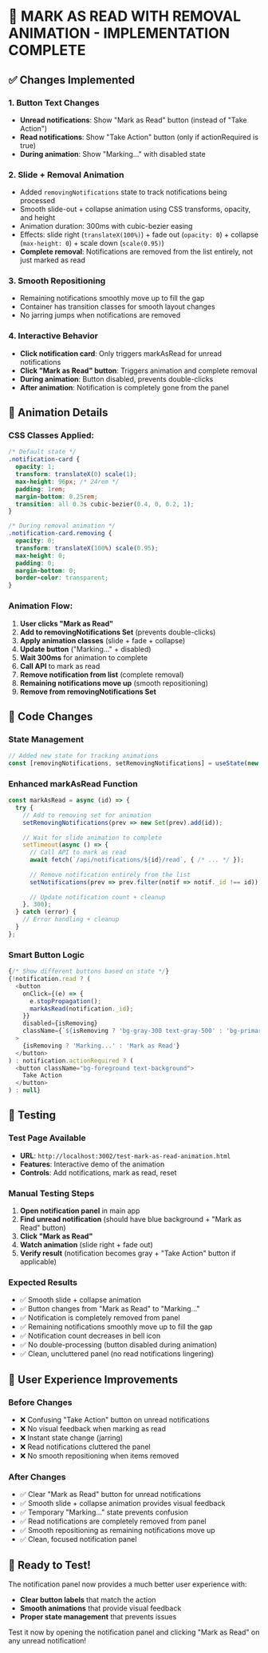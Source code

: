 # 🔔 MARK AS READ WITH REMOVAL ANIMATION - IMPLEMENTATION COMPLETE

## ✅ Changes Implemented

### 1. Button Text Changes
- **Unread notifications**: Show "Mark as Read" button (instead of "Take Action")
- **Read notifications**: Show "Take Action" button (only if actionRequired is true)
- **During animation**: Show "Marking..." with disabled state

### 2. Slide + Removal Animation
- Added `removingNotifications` state to track notifications being processed
- Smooth slide-out + collapse animation using CSS transforms, opacity, and height
- Animation duration: 300ms with cubic-bezier easing
- Effects: slide right (`translateX(100%)`) + fade out (`opacity: 0`) + collapse (`max-height: 0`) + scale down (`scale(0.95)`)
- **Complete removal**: Notifications are removed from the list entirely, not just marked as read

### 3. Smooth Repositioning
- Remaining notifications smoothly move up to fill the gap
- Container has transition classes for smooth layout changes
- No jarring jumps when notifications are removed

### 4. Interactive Behavior
- **Click notification card**: Only triggers markAsRead for unread notifications
- **Click "Mark as Read" button**: Triggers animation and complete removal
- **During animation**: Button disabled, prevents double-clicks
- **After animation**: Notification is completely gone from the panel

## 🎨 Animation Details

### CSS Classes Applied:
```css
/* Default state */
.notification-card {
  opacity: 1;
  transform: translateX(0) scale(1);
  max-height: 96px; /* 24rem */
  padding: 1rem;
  margin-bottom: 0.25rem;
  transition: all 0.3s cubic-bezier(0.4, 0, 0.2, 1);
}

/* During removal animation */
.notification-card.removing {
  opacity: 0;
  transform: translateX(100%) scale(0.95);
  max-height: 0;
  padding: 0;
  margin-bottom: 0;
  border-color: transparent;
}
```

### Animation Flow:
1. **User clicks "Mark as Read"**
2. **Add to removingNotifications Set** (prevents double-clicks)
3. **Apply animation classes** (slide + fade + collapse)
4. **Update button** ("Marking..." + disabled)
5. **Wait 300ms** for animation to complete
6. **Call API** to mark as read
7. **Remove notification from list** (complete removal)
8. **Remaining notifications move up** (smooth repositioning)
9. **Remove from removingNotifications Set**

## 🔧 Code Changes

### State Management
```javascript
// Added new state for tracking animations
const [removingNotifications, setRemovingNotifications] = useState(new Set());
```

### Enhanced markAsRead Function
```javascript
const markAsRead = async (id) => {
  try {
    // Add to removing set for animation
    setRemovingNotifications(prev => new Set(prev).add(id));
    
    // Wait for slide animation to complete
    setTimeout(async () => {
      // Call API to mark as read
      await fetch(`/api/notifications/${id}/read`, { /* ... */ });
      
      // Remove notification entirely from the list
      setNotifications(prev => prev.filter(notif => notif._id !== id));
      
      // Update notification count + cleanup
    }, 300);
  } catch (error) {
    // Error handling + cleanup
  }
};
```

### Smart Button Logic
```javascript
{/* Show different buttons based on state */}
{!notification.read ? (
  <button 
    onClick={(e) => {
      e.stopPropagation();
      markAsRead(notification._id);
    }}
    disabled={isRemoving}
    className={`${isRemoving ? 'bg-gray-300 text-gray-500' : 'bg-primary text-primary-foreground'}`}
  >
    {isRemoving ? 'Marking...' : 'Mark as Read'}
  </button>
) : notification.actionRequired ? (
  <button className="bg-foreground text-background">
    Take Action
  </button>
) : null}
```

## 🧪 Testing

### Test Page Available
- **URL**: `http://localhost:3002/test-mark-as-read-animation.html`
- **Features**: Interactive demo of the animation
- **Controls**: Add notifications, mark as read, reset

### Manual Testing Steps
1. **Open notification panel** in main app
2. **Find unread notification** (should have blue background + "Mark as Read" button)
3. **Click "Mark as Read"** 
4. **Watch animation** (slide right + fade out)
5. **Verify result** (notification becomes gray + "Take Action" button if applicable)

### Expected Results
- ✅ Smooth slide + collapse animation
- ✅ Button changes from "Mark as Read" to "Marking..."
- ✅ Notification is completely removed from panel
- ✅ Remaining notifications smoothly move up to fill the gap
- ✅ Notification count decreases in bell icon
- ✅ No double-processing (button disabled during animation)
- ✅ Clean, uncluttered panel (no read notifications lingering)

## 🎯 User Experience Improvements

### Before Changes
- ❌ Confusing "Take Action" button on unread notifications
- ❌ No visual feedback when marking as read
- ❌ Instant state change (jarring)
- ❌ Read notifications cluttered the panel
- ❌ No smooth repositioning when items removed

### After Changes
- ✅ Clear "Mark as Read" button for unread notifications
- ✅ Smooth slide + collapse animation provides visual feedback
- ✅ Temporary "Marking..." state prevents confusion
- ✅ Read notifications are completely removed from panel
- ✅ Smooth repositioning as remaining notifications move up
- ✅ Clean, focused notification panel

## 🚀 Ready to Test!

The notification panel now provides a much better user experience with:
- **Clear button labels** that match the action
- **Smooth animations** that provide visual feedback
- **Proper state management** that prevents issues

Test it now by opening the notification panel and clicking "Mark as Read" on any unread notification!
